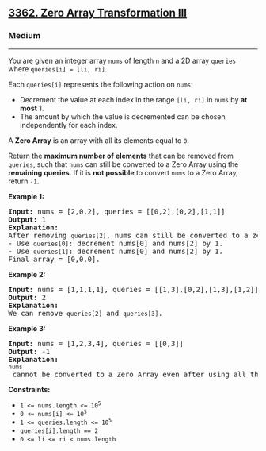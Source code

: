 ### <h2><a href="https://leetcode.com/problems/zero-array-transformation-iii/">3362. Zero Array Transformation III</a></h2>  
<h3>Medium</h3>  
<hr>  
<div>  
<p>You are given an integer array <code>nums</code> of length <code>n</code> and a 2D array <code>queries</code> where <code>queries[i] = [li, ri]</code>.</p>  

<p>Each <code>queries[i]</code> represents the following action on <code>nums</code>:</p>  
<ul>  
  <li>Decrement the value at each index in the range <code>[li, ri]</code> in <code>nums</code> by <strong>at most</strong> 1.</li>  
  <li>The amount by which the value is decremented can be chosen independently for each index.</li>  
</ul>  

<p>A <strong>Zero Array</strong> is an array with all its elements equal to <code>0</code>.</p>  

<p>Return the <strong>maximum number of elements</strong> that can be removed from <code>queries</code>, such that <code>nums</code> can still be converted to a Zero Array using the <strong>remaining queries</strong>. If it is <strong>not possible</strong> to convert <code>nums</code> to a Zero Array, return <code>-1</code>.</p>  

<p><strong>Example 1:</strong></p>  
<pre>
<strong>Input:</strong> nums = [2,0,2], queries = [[0,2],[0,2],[1,1]]  
<strong>Output:</strong> 1  
<strong>Explanation:</strong>  
After removing <code>queries[2]</code>, nums can still be converted to a zero array.  
- Use <code>queries[0]</code>: decrement nums[0] and nums[2] by 1.  
- Use <code>queries[1]</code>: decrement nums[0] and nums[2] by 1.  
Final array = [0,0,0].  
</pre>  

<p><strong>Example 2:</strong></p>  
<pre>
<strong>Input:</strong> nums = [1,1,1,1], queries = [[1,3],[0,2],[1,3],[1,2]]  
<strong>Output:</strong> 2  
<strong>Explanation:</strong>  
We can remove <code>queries[2]</code> and <code>queries[3]</code>.  
</pre>  

<p><strong>Example 3:</strong></p>  
<pre>
<strong>Input:</strong> nums = [1,2,3,4], queries = [[0,3]]  
<strong>Output:</strong> -1  
<strong>Explanation:</strong>  
<code>nums</code> cannot be converted to a Zero Array even after using all the queries.  
</pre>  

<p><strong>Constraints:</strong></p>  
<ul>  
  <li><code>1 <= nums.length <= 10<sup>5</sup></code></li>  
  <li><code>0 <= nums[i] <= 10<sup>5</sup></code></li>  
  <li><code>1 <= queries.length <= 10<sup>5</sup></code></li>  
  <li><code>queries[i].length == 2</code></li>  
  <li><code>0 <= li <= ri < nums.length</code></li>  
</ul>  
</div>

